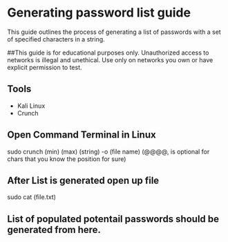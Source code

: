 # Generating password list guide

This guide outlines the process of generating a list of passwords with a set of specified characters in a
string.

##This guide is for educational purposes only. Unauthorized access to networks is illegal and unethical. Use only on networks you own or have explicit permission to test.

## Tools
- Kali Linux
- Crunch


## Open Command Terminal in Linux
  sudo crunch (min) (max) (string) -o (file name)   (@@@@, is optional for chars that you know the position for sure)
        <!-- the min is the minumum amount of characters which will be generated/cycled through in the string AND max will be maximum chars generated from string-->

## After List is generated open up file
  sudo cat (file.txt)

## List of populated potentail passwords should be generated from here.

        
  

  
